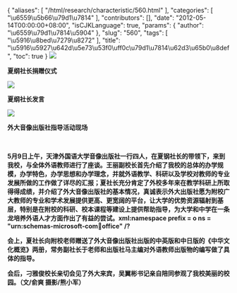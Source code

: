 {
    "aliases": [
        "/html/research/characteristic/560.html"
    ],
    "categories": [
        "\u6559\u5b66\u79d1\u7814"
    ],
    "contributors": [],
    "date": "2012-05-14T00:00:00+08:00",
    "isCJKLanguage": true,
    "params": {
        "author": "\u6559\u79d1\u7814\u5904"
    },
    "slug": "560",
    "tags": [
        "\u5916\u8bed\u7279\u8272"
    ],
    "title": "\u5916\u5927\u642d\u5e73\u53f0\uff0c\u79d1\u7814\u62d3\u65b0\u8def",
    "toc": true
}
**![](https://cdn.tfls.online/mirror/full/2d59646471d6f23fa105acdb8bc3f2dcf6007986.jpg)**

**夏纲社长捐赠仪式**

**![](https://cdn.tfls.online/mirror/full/9bc8724b246a9e45b62b1abb619044ba3575465d.jpg)**

**夏纲社长发言**

**![](https://cdn.tfls.online/mirror/full/7fe4b80c40330d3f5ef2394cd345c4e7177b3c21.jpg)**

**外大音像出版社指导活动现场**

 

**5月9日上午，天津外国语大学音像出版社一行四人，在夏钢社长的带领下，来到我校，与全体外语教师进行了座谈。王丽副校长首先介绍了我校的总体的办学规模，办学特色，办学思想和办学理念，并就外语教学、科研以及学校对教师的专业发展所做的工作做了详尽的汇报；夏社长充分肯定了外校多年来在教学科研上所取得得成绩，并介绍了外大音像出版社的基本情况，真诚表示外大出版社愿为附校广大教师的专业和学术发展提供更高、更宽阔的平台，让大学的优势资源辐射到基层，特别是在附校的科研、校本课程等建设上提供帮助指导，为大学和中学在一条龙培养外语人才方面作出了有益的尝试。xml:namespace prefix = o ns = "urn:schemas-microsoft-com:office:office" /?**

**会上，夏社长向附校老师赠送了外大音像出版社出版的中英版和中日版的《中华文化概览》两册，常务副社长于老师和出版社马主编对外语教师出版物的编写做了具体的指导。**

**会后，刁雅俊校长亲切会见了外大来宾，吴翼彬书记亲自陪同参观了我校美丽的校园。（文/俞爽 摄影/熊小军）**

